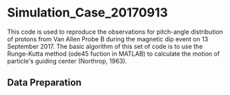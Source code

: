 # Simulation_Case_20170913
This code is used to reproduce the observations for pitch-angle distribution of protons from Van Allen Probe B during the magnetic dip event on 13 September 2017. The basic algorithm of this set of code is to use the Runge-Kutta method (ode45 fuction in MATLAB) to calculate the motion of particle's guiding center (Northrop, 1963).

Data Preparation
-----------
